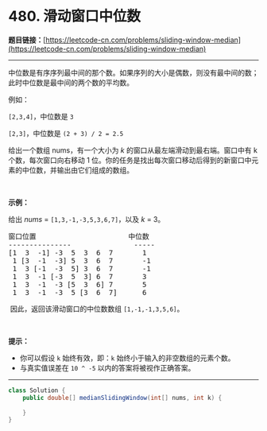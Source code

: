 # 480. 滑动窗口中位数

**题目链接：**[https://leetcode-cn.com/problems/sliding-window-median](https://leetcode-cn.com/problems/sliding-window-median)

---

<div class="content__1Y2H">
 <div class="notranslate">
  <p>中位数是有序序列最中间的那个数。如果序列的大小是偶数，则没有最中间的数；此时中位数是最中间的两个数的平均数。</p> 
  <p>例如：</p> 
  <p><code>[2,3,4]</code>，中位数是&nbsp;<code>3</code></p> 
  <p><code>[2,3]</code>，中位数是 <code>(2 + 3) / 2 = 2.5</code></p> 
  <p>给出一个数组 nums，有一个大小为 <em>k</em> 的窗口从最左端滑动到最右端。窗口中有 k 个数，每次窗口向右移动 1 位。你的任务是找出每次窗口移动后得到的新窗口中元素的中位数，并输出由它们组成的数组。</p> 
  <p>&nbsp;</p> 
  <p><strong>示例：</strong></p> 
  <p>给出&nbsp;<em>nums</em> = <code>[1,3,-1,-3,5,3,6,7]</code>，以及&nbsp;<em>k</em> = 3。</p> 
  <pre class="language-text">窗口位置                      中位数
---------------               -----
[1  3  -1] -3  5  3  6  7       1
 1 [3  -1  -3] 5  3  6  7       -1
 1  3 [-1  -3  5] 3  6  7       -1
 1  3  -1 [-3  5  3] 6  7       3
 1  3  -1  -3 [5  3  6] 7       5
 1  3  -1  -3  5 [3  6  7]      6
</pre> 
  <p>&nbsp;因此，返回该滑动窗口的中位数数组&nbsp;<code>[1,-1,-1,3,5,6]</code>。</p> 
  <p>&nbsp;</p> 
  <p><strong>提示：</strong></p> 
  <ul> 
   <li>你可以假设&nbsp;<code>k</code>&nbsp;始终有效，即：<code>k</code> 始终小于输入的非空数组的元素个数。</li> 
   <li>与真实值误差在 <code>10 ^ -5</code> 以内的答案将被视作正确答案。</li> 
  </ul> 
 </div>
</div>

---

```java
class Solution {
    public double[] medianSlidingWindow(int[] nums, int k) {
        
    }
}
```